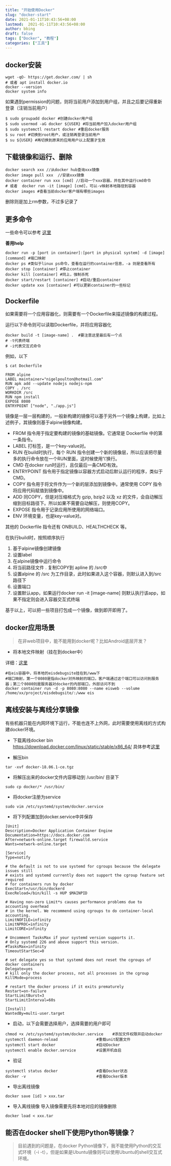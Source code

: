 ```yaml
---
title: "开始使用Docker"
slug: "docker-start"
date: 2021-01-11T10:43:56+08:00
lastmod:  2021-01-11T10:43:56+08:00
author: bbing
draft: false
tags: ["Docker", "教程"]
categories: ["工具"]
---
```


## docker安装
```shell
wget -qO- https://get.docker.com/ | sh
# 或者 apt install docker.io
docker --version
docker system info
```
如果遇到permission的问题，则将当前用户添加到用户组，并且之后要记得重新登录（注销当前用户）
```shell
$ sudo groupadd docker #创建docker用户组
$ sudo usermod -aG docker ${USER} #将当前用户加入docker用户组
$ sudo systemctl restart docker #重启docker服务
$ su root #切换到root用户，或注销再登录当前用户
$ su ${USER} #再切换到原来的应用用户以上配置才生效
```

## 下载镜像和运行、删除
```shell
docker search xxx //从docker hub查询xxx镜像
docker image pull xxx  //安装xxx镜像
docker container run xxx [cmd] //启动一个xxx容器，并在其中运行cmd命令
# 或者  docker run -it [image] [cmd]，可以-v映射本地路径到容器
docker images #查看当前docker客户端有哪些images
```
删除则是加上rm参数，不过多记录了

## 更多命令

一些命令可以参考    [这里](https://www.cnblogs.com/xiadongqing/p/6144053.html)

**善用help**
```shell
docker run -p [port in container]:[port in physical system] -d [image] [command] #端口映射
docker ps #类似于linux ps命令，查看在运行的container信息，-a 则是查看所有
docker stop [container] #停止container
docker kill [container] #同上，强制杀死
docker start/restart [container] #启动/重启container
docker update xxx [container] #可以更新container的一些标记
```

## Dockerfile
如果需要将一个应用容器化，则需要有一个Dockerfile来描述镜像的构建过程。

运行以下命令则可以读取Dockerfile，并将应用容器化

```shell
docker build -t [image-name] .  #要注意这里最后有一个点
# -t代表终端
# -i代表交互式命令
```
例如，以下
```shell
$ cat Dockerfile

FROM alpine
LABEL maintainer="nigelpoulton@hotmail.com"
RUN apk add --update nodejs nodejs-npm
COPY . /src
WORKDIR /src
RUN npm install
EXPOSE 8080
ENTRYPOINT ["node", "./app.js"]
```

镜像是一层一层构建的，一般新构建的镜像可以基于另外一个镜像上构建，比如上述例子，其镜像则基于alpine镜像构建。

- FROM 指令用于指定要构建的镜像的基础镜像。它通常是 Dockerfile 中的第一条指令。
- LABEL 打标签，是一个key-value对。
- RUN 在build时执行，每个 RUN 指令创建一个新的镜像层，所以应该把尽量多的执行命令放在一个RUN里面，这时候使用‘\’换行。
- CMD 在docker run时运行，且仅最后一条CMD有效。
- ENTRYPOINT 指令用于指定镜像以容器方式启动后默认运行的程序，类似于CMD。
- COPY 指令用于将文件作为一个新的层添加到镜像中。通常使用 COPY 指令将应用代码赋值到镜像中。
- ADD 同COPY，但是对压缩格式为 gzip, bzip2 以及 xz 的文件，会自动解压缩到目标路径下。所以如果不需要自动解压，则使用COPY。
- EXPOSE 指令用于记录应用所使用的网络端口。
- ENV 环境变量，也是key-value对。

其他的 Dockerfile 指令还有 ONBUILD、HEALTHCHECK 等。

在执行build时，按照顺序执行

1. 基于alpine镜像创建镜像
2. 设置label
3. 在alpine镜像中运行命令
4. 将当前路径文件 . 复制COPY到 apline 的 /src中
5. 设置alpine 的 /src 为工作目录，此时如果进入这个容器，则默认进入到/src 路径下
6. 设置端口
7. 设置默认app，如果运行docker run -it [image-name] 则默认执行该app，如果不指定则会进入容器交互式终端

基于以上，可以把一些项目打包成一个镜像，做到即开即用了。

## docker应用场景
> 在非web项目中，能不能用到docker呢？比如Android底层开发？

- 将本地文件映射（挂在到docker中）

详细：[这里](https://jf.ssjinyao.com/2020/03/31/Docker%E5%85%B1%E4%BA%AB%E5%AD%98%E5%82%A8-%E5%85%B1%E4%BA%AB%E6%95%B0%E6%8D%AE/)

```shell
#在eis容器中，将本地的eisdebugsite挂在到/www下
#端口映射，第一个8080是指docker对外映射的端口，客户端通过这个端口可以访问到服务器；第二个8080则是服务器对docker的内部端口，外部访问不到
docker container run -d -p 8080:8080 --name eisweb --volume /home/xx/project/eisdebugsite/:/www eis
```

## 离线安装与离线分享镜像

有些机器只能在内网环境下运行，不能也连不上外网，此时需要使用离线的方式构建docker环境。

- 下载离线docker bin
https://download.docker.com/linux/static/stable/x86_64/
具体参考[这里](https://www.cnblogs.com/luoSteel/p/10038954.html)

- 解压bin
```shell
tar -xvf docker-18.06.1-ce.tgz
```

- 将解压出来的docker文件内容移动到 /usr/bin/ 目录下
```shell
sudo cp docker/* /usr/bin/
```

- 将docker注册为service
```shell
sudo vim /etc/systemd/system/docker.service
```

- 将下列配置加到docker.service中并保存
```shell
[Unit]
Description=Docker Application Container Engine
Documentation=https://docs.docker.com
After=network-online.target firewalld.service
Wants=network-online.target

[Service]
Type=notify

# the default is not to use systemd for cgroups because the delegate issues still
# exists and systemd currently does not support the cgroup feature set required
# for containers run by docker
ExecStart=/usr/bin/dockerd
ExecReload=/bin/kill -s HUP $MAINPID

# Having non-zero Limit*s causes performance problems due to accounting overhead
# in the kernel. We recommend using cgroups to do container-local accounting.
LimitNOFILE=infinity
LimitNPROC=infinity
LimitCORE=infinity

# Uncomment TasksMax if your systemd version supports it.
# Only systemd 226 and above support this version.
#TasksMax=infinity
TimeoutStartSec=0

# set delegate yes so that systemd does not reset the cgroups of docker containers
Delegate=yes
# kill only the docker process, not all processes in the cgroup
KillMode=process

# restart the docker process if it exits prematurely
Restart=on-failure
StartLimitBurst=3
StartLimitInterval=60s

[Install]
WantedBy=multi-user.target
```

- 启动，以下会需要选择用户，选择需要的用户即可
```shell
chmod +x /etc/systemd/system/docker.service    #添加文件权限并启动docker
systemctl daemon-reload                 #重载unit配置文件
systemctl start docker                  #启动Docker
systemctl enable docker.service         #设置开机自启
```

- 验证
```shell
systemctl status docker                 #查看Docker状态
docker -v                               #查看Docker版本
```

- 导出离线镜像
```shell
docker save [id] > xxx.tar
```

- 导入离线镜像
导入镜像需要先将本地对应的镜像删除
```shell
docker load < xxx.tar
```

## 能否在docker shell下使用Python等镜像？

> 目前遇到的问题是，在docker Python镜像下，我不能使用Python的交互式环境（-i -t），但是如果是Ubuntu镜像则可以使用Ubuntu的shell交互式环境。

